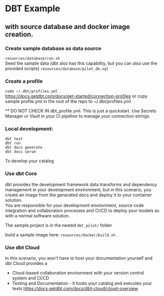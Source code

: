 # DBT Example
## with source database and docker image creation.  

### Create sample database as data source 
`resources/database/run.sh`  
Seed the sample data (dbt also has this capability, but you can also use the provided scripts)
`resources/database/pilot_db.sql`

### Create a profile 
`code ~/.dbt/profiles.yml`  
https://docs.getdbt.com/docs/get-started/connection-profiles 
or copy sample profile.yml in the root of the repo to ~/.dbt/profiles.yml 
  
** DO NOT CHECK IN dbt_profile.yml.  This is just a quickstart.  Use Secrets Manager or Vault in your CI pipeline to manage your connection strings.
  
### Local development:  
`dbt test`  
`dbt run`  
`dbt docs generate`  
`dbt docs serve`  

To develop your catalog

### Use dbt Core
dbt provides the development framework data transforms and dependency management in your development environment, but in this scenario, you create an image from the generated docs and deploy it to your container solution.  
You are responsible for your development environment, source code integration and collaboration processes and CI/CD to deploy your models as with a normal software solution.

The sample project is in the nested `dbt_pilot/` folder

build a sample image here:  `resources/docker/build.sh` . 
  
### Use dbt Cloud 
In this scenario, you won't have to host your documentation yourself and dbt Cloud provides a  
* Cloud-based collaboration environment with your version control system and CI/CD 
* Testing and Documentation - it hosts your catalog and executes your tests
https://docs.getdbt.com/docs/dbt-cloud/cloud-overview
